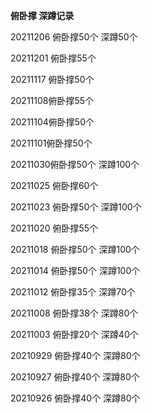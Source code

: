 **俯卧撑 深蹲记录**

20211206 俯卧撑50个 深蹲50个

20211201 俯卧撑55个

20211117 俯卧撑50个

20211108俯卧撑55个

20211104俯卧撑50个

20211101俯卧撑50个

20211030俯卧撑50个 深蹲100个

20211025 俯卧撑60个

20211023 俯卧撑50个 深蹲100个

20211020 俯卧撑55个

20211018 俯卧撑50个 深蹲100个

20211014 俯卧撑50个 深蹲100个

20211012 俯卧撑35个 深蹲70个

20211008 俯卧撑38个 深蹲80个

20211003 俯卧撑20个 深蹲40个

20210929 俯卧撑40个 深蹲80个

20210927 俯卧撑40个 深蹲80个

20210926 俯卧撑40个 深蹲80个

